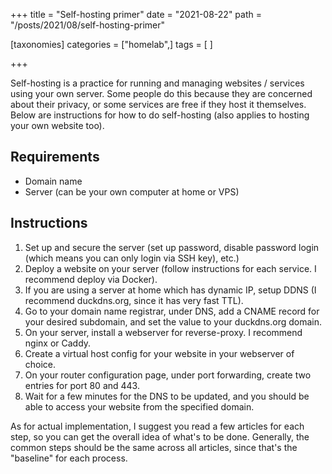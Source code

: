 +++
title = "Self-hosting primer"
date = "2021-08-22"
path = "/posts/2021/08/self-hosting-primer"

[taxonomies]
categories = ["homelab",]
tags = [ ]

+++

Self-hosting is a practice for running and managing websites / services using your own server. Some people do this because they are concerned about their privacy, or some services are free if they host it themselves. Below are instructions for how to do self-hosting (also applies to hosting your own website too).

## Requirements

- Domain name
- Server (can be your own computer at home or VPS)

## Instructions

1. Set up and secure the server (set up password, disable password login (which means you can only login via SSH key), etc.)
2. Deploy a website on your server (follow instructions for each service. I recommend deploy via Docker).
3. If you are using a server at home which has dynamic IP, setup DDNS (I recommend duckdns.org, since it has very fast TTL).
4. Go to your domain name registrar, under DNS, add a CNAME record for your desired subdomain, and set the value to your duckdns.org domain.
5. On your server, install a webserver for reverse-proxy. I recommend nginx or Caddy.
6. Create a virtual host config for your website in your webserver of choice.
7. On your router configuration page, under port forwarding, create two entries for port 80 and 443.
8. Wait for a few minutes for the DNS to be updated, and you should be able to access your website from the specified domain.

As for actual implementation, I suggest you read a few articles for each step, so you can get the overall idea of what's to be done. Generally, the common steps should be the same across all articles, since that's the "baseline" for each process.

